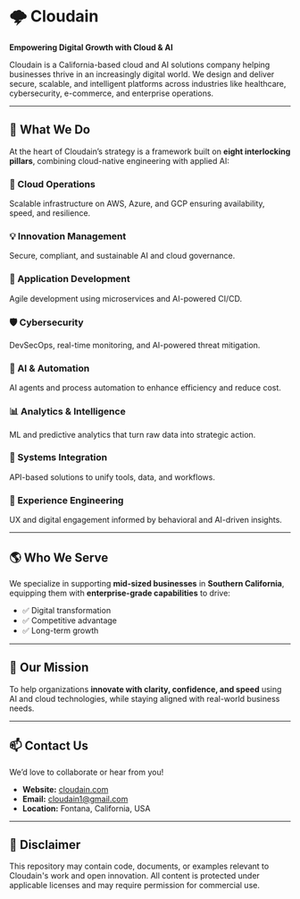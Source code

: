 # 🌩️ Cloudain

**Empowering Digital Growth with Cloud & AI**

Cloudain is a California-based cloud and AI solutions company helping businesses thrive in an increasingly digital world. We design and deliver secure, scalable, and intelligent platforms across industries like healthcare, cybersecurity, e-commerce, and enterprise operations.

---

## 🚀 What We Do

At the heart of Cloudain’s strategy is a framework built on **eight interlocking pillars**, combining cloud-native engineering with applied AI:

### 🔧 Cloud Operations  
Scalable infrastructure on AWS, Azure, and GCP ensuring availability, speed, and resilience.

### 💡 Innovation Management  
Secure, compliant, and sustainable AI and cloud governance.

### 🧱 Application Development  
Agile development using microservices and AI-powered CI/CD.

### 🛡 Cybersecurity  
DevSecOps, real-time monitoring, and AI-powered threat mitigation.

### 🤖 AI & Automation  
AI agents and process automation to enhance efficiency and reduce cost.

### 📊 Analytics & Intelligence  
ML and predictive analytics that turn raw data into strategic action.

### 🔗 Systems Integration  
API-based solutions to unify tools, data, and workflows.

### 🎯 Experience Engineering  
UX and digital engagement informed by behavioral and AI-driven insights.

---

## 🌎 Who We Serve

We specialize in supporting **mid-sized businesses** in **Southern California**, equipping them with **enterprise-grade capabilities** to drive:

- ✅ Digital transformation  
- ✅ Competitive advantage  
- ✅ Long-term growth

---

## 🧠 Our Mission

To help organizations **innovate with clarity, confidence, and speed** using AI and cloud technologies, while staying aligned with real-world business needs.

---

## 📫 Contact Us

We’d love to collaborate or hear from you!

- **Website:** [cloudain.com](https://cloudain.com)  
- **Email:** cloudain1@gmail.com  
- **Location:** Fontana, California, USA

---

## 📌 Disclaimer

This repository may contain code, documents, or examples relevant to Cloudain's work and open innovation. All content is protected under applicable licenses and may require permission for commercial use.
